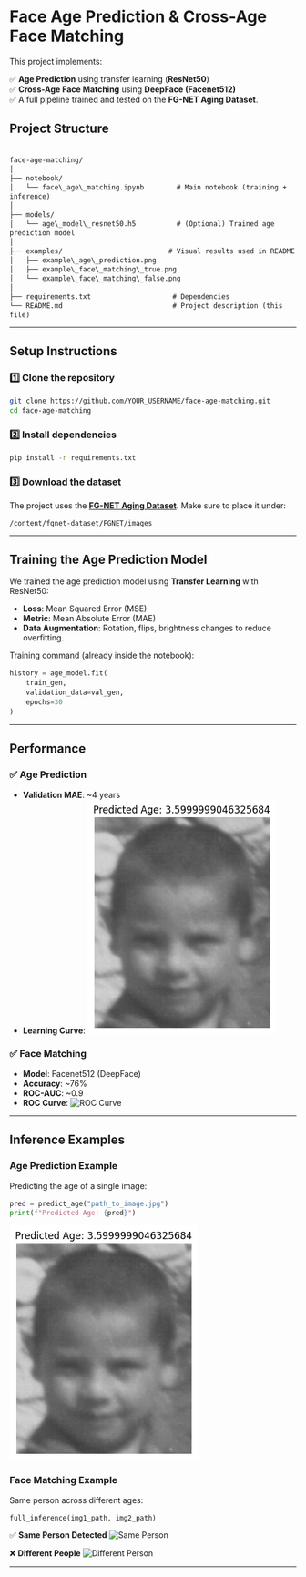# Face Age Prediction & Cross-Age Face Matching

This project implements:

✅ **Age Prediction** using transfer learning (**ResNet50**)  
✅ **Cross-Age Face Matching** using **DeepFace (Facenet512)**  
✅ A full pipeline trained and tested on the **FG-NET Aging Dataset**.



## Project Structure

```

face-age-matching/
│
├── notebook/
│   └── face\_age\_matching.ipynb        # Main notebook (training + inference)
│
├── models/
│   └── age\_model\_resnet50.h5          # (Optional) Trained age prediction model
│
├── examples/                          # Visual results used in README
│   ├── example\_age\_prediction.png
│   ├── example\_face\_matching\_true.png
│   └── example\_face\_matching\_false.png
│
├── requirements.txt                    # Dependencies
└── README.md                           # Project description (this file)

````

---

## Setup Instructions

### 1️⃣ Clone the repository
```bash
git clone https://github.com/YOUR_USERNAME/face-age-matching.git
cd face-age-matching
````

### 2️⃣ Install dependencies

```bash
pip install -r requirements.txt
```

### 3️⃣ Download the dataset

The project uses the **[FG-NET Aging Dataset](https://www.kaggle.com/datasets/aiolapo/fgnet-dataset)**.
Make sure to place it under:

```
/content/fgnet-dataset/FGNET/images
```

---

## Training the Age Prediction Model

We trained the age prediction model using **Transfer Learning** with ResNet50:

* **Loss**: Mean Squared Error (MSE)
* **Metric**: Mean Absolute Error (MAE)
* **Data Augmentation**: Rotation, flips, brightness changes to reduce overfitting.

Training command (already inside the notebook):

```python
history = age_model.fit(
    train_gen,
    validation_data=val_gen,
    epochs=30
)
```

---

## Performance

### ✅ **Age Prediction**

* **Validation MAE**: \~4 years
* **Learning Curve**:
  ![Age Prediction](examples/example_age_prediction.png)

### ✅ **Face Matching**

* **Model**: Facenet512 (DeepFace)
* **Accuracy**: \~76%
* **ROC-AUC**: \~0.9
* **ROC Curve**:
  ![ROC Curve](examples/example_face_matching_true.png)

---

## Inference Examples

### **Age Prediction Example**

Predicting the age of a single image:

```python
pred = predict_age("path_to_image.jpg")
print(f"Predicted Age: {pred}")
```

![Age Prediction](example_age_prediction.png)

### **Face Matching Example**

Same person across different ages:

```python
full_inference(img1_path, img2_path)
```

✅ **Same Person Detected**
![Same Person](examples/example_face_matching_true.png)

❌ **Different People**
![Different Person](examples/example_face_matching_false.png)

---



